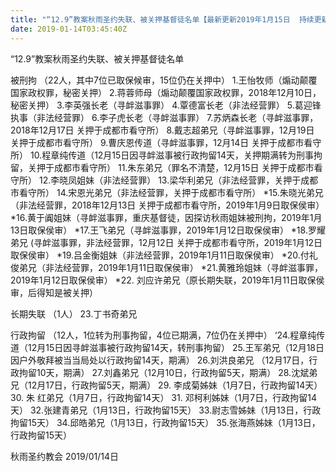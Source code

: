 ```yaml
---
title: "“12.9”教案秋雨圣约失联、被关押基督徒名单【最新更新2019年1月15日  持续更新】(12)"
date: 2019-01-14T03:45:40Z
---
```


“12.9”教案秋雨圣约失联、被关押基督徒名单

被刑拘 （22人，其中7位已取保候审，15位仍在关押中）
1.王怡牧师（煽动颠覆国家政权罪，秘密关押）
2.蒋蓉师母（煽动颠覆国家政权罪，2018年12月10日，秘密关押）
3.李英强长老（寻衅滋事罪）
4.覃德富长老（非法经营罪）
5.葛迎锋执事（非法经营罪）
6.李子虎长老（寻衅滋事罪）
7.苏炳森长老（寻衅滋事罪，2018年12月17日 关押于成都市看守所）
8.戴志超弟兄（寻衅滋事罪，12月19日 关押于成都市看守所）
9.曹庆恩传道（寻衅滋事罪，12月14日 关押于成都市看守所）
10.程章纯传道（12月15日因寻衅滋事被行政拘留14天，关押期满转为刑事拘留，关押于成都市看守所）
11.朱东弟兄（罪名不清楚，12月15日 关押于成都市看守所）
12.李晓凤姐妹（非法经营罪）
13.梁华利弟兄（非法经营罪，关押于成都市看守所）
14.宋恩光弟兄（非法经营罪，关押于成都市看守所）
*15.朱晓光弟兄（非法经营罪，2018年12月13日 关押于成都市看守所，2019年1月9日取保侯审）
*16.黄于阗姐妹（寻衅滋事罪，重庆基督徒，因探访秋雨姐妹被刑拘，2019年1月13日取保侯审）
*17.王飞弟兄（寻衅滋事罪，2019年1月12日取保侯审）
*18.罗耀弟兄 (寻衅滋事罪，非法经营罪，12月12日 关押于成都市看守所，2019年1月12日取保侯审）
*19.吕金衡姐妹（非法经营罪，2019年1月11日取保侯审）
*20.付礼俊弟兄（非法经营罪，2019年1月11日取保侯审）
*21.黄雅玲姐妹（寻衅滋事罪，2019年1月12日取保侯审）
*22. 刘应许弟兄（原长期失联，2019年1月11日取保侯审，后得知是被关押）

长期失联 （1人）
23.丁书奇弟兄

行政拘留 （12人，1位转为刑事拘留，4位已期满，7位仍在关押中）
‘24.程章纯传道（12月15日因寻衅滋事被行政拘留14天，转刑事拘留）
25.王军弟兄（12月18日因户外敬拜被当当局处以行政拘留14天，期满）
26.刘洪良弟兄 （12月17日，行政拘留10天，期满）
27.刘鑫弟兄（12月10日，行政拘留5天，期满）
28.沈斌弟兄（12月17日，行政拘留5天，期满）
29. 李成菊姊妹（1月7日，行政拘留14天）
30. 朱 红弟兄（1月7日，行政拘留14天）
31. 邓柯利姊妹（1月7日，行政拘留14天）
32.张建青弟兄（1月13日，行政拘留15天）
33.尉志雪姊妹（1月13日，行政拘留15天）
34.邱皓弟兄（1月13日，行政拘留15天）
35.张海燕姊妹（1月13日，行政拘留15天）

秋雨圣约教会
2019/01/14日